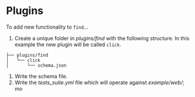 # Plugins

To add new functionality to `find`...

1. Create a unique folder in _plugins/find_ with the following structure.  In this example the new plugin will be called `click`.

```
├── plugins/find
│   └── click
│       └── schema.json
```

1. Write the schema file.
1. Write the _tests_suite.yml_ file which will operate against _example/web/_; mo 
